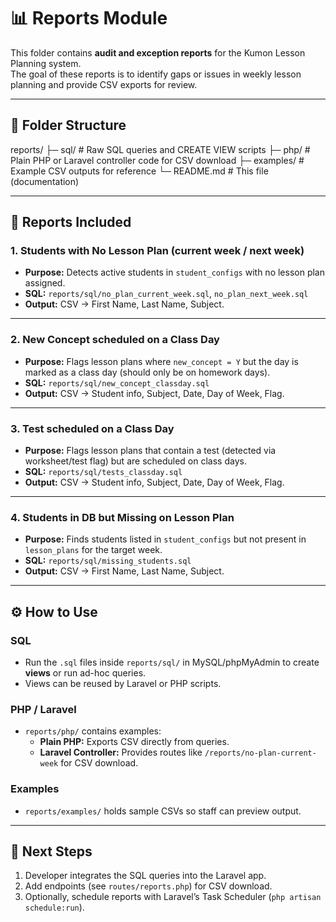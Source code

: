 # 📊 Reports Module

This folder contains **audit and exception reports** for the Kumon Lesson Planning system.  
The goal of these reports is to identify gaps or issues in weekly lesson planning and provide CSV exports for review.

---

## 📂 Folder Structure
reports/
├─ sql/ # Raw SQL queries and CREATE VIEW scripts
├─ php/ # Plain PHP or Laravel controller code for CSV download
├─ examples/ # Example CSV outputs for reference
└─ README.md # This file (documentation)


---

## 📑 Reports Included

### 1. Students with **No Lesson Plan** (current week / next week)
- **Purpose:** Detects active students in `student_configs` with no lesson plan assigned.  
- **SQL:** `reports/sql/no_plan_current_week.sql`, `no_plan_next_week.sql`  
- **Output:** CSV → First Name, Last Name, Subject.

---

### 2. **New Concept** scheduled on a Class Day
- **Purpose:** Flags lesson plans where `new_concept = Y` but the day is marked as a class day (should only be on homework days).  
- **SQL:** `reports/sql/new_concept_classday.sql`  
- **Output:** CSV → Student info, Subject, Date, Day of Week, Flag.

---

### 3. **Test** scheduled on a Class Day
- **Purpose:** Flags lesson plans that contain a test (detected via worksheet/test flag) but are scheduled on class days.  
- **SQL:** `reports/sql/tests_classday.sql`  
- **Output:** CSV → Student info, Subject, Date, Day of Week, Flag.

---

### 4. Students in DB but **Missing on Lesson Plan**
- **Purpose:** Finds students listed in `student_configs` but not present in `lesson_plans` for the target week.  
- **SQL:** `reports/sql/missing_students.sql`  
- **Output:** CSV → First Name, Last Name, Subject.

---

## ⚙️ How to Use

### SQL
- Run the `.sql` files inside `reports/sql/` in MySQL/phpMyAdmin to create **views** or run ad-hoc queries.  
- Views can be reused by Laravel or PHP scripts.

### PHP / Laravel
- `reports/php/` contains examples:  
  - **Plain PHP:** Exports CSV directly from queries.  
  - **Laravel Controller:** Provides routes like `/reports/no-plan-current-week` for CSV download.  

### Examples
- `reports/examples/` holds sample CSVs so staff can preview output.

---

## 🚀 Next Steps
1. Developer integrates the SQL queries into the Laravel app.  
2. Add endpoints (see `routes/reports.php`) for CSV download.  
3. Optionally, schedule reports with Laravel’s Task Scheduler (`php artisan schedule:run`).  



